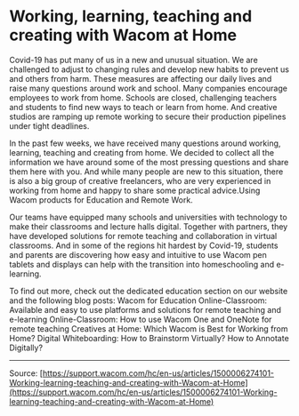 # Working, learning, teaching and creating with Wacom at Home

Covid-19 has put many of us in a new and unusual situation. We are challenged to adjust to changing rules and develop new habits to prevent us and others from harm. These measures are affecting our daily lives and raise many questions around work and school. Many companies encourage employees to work from home. Schools are closed, challenging teachers and students to find new ways to teach or learn from home. And creative studios are ramping up remote working to secure their production pipelines under tight deadlines.

In the past few weeks, we have received many questions around working, learning, teaching and creating from home. We decided to collect all the information we have around some of the most pressing questions and share them here with you. And while many people are new to this situation, there is also a big group of creative freelancers, who are very experienced in working from home and happy to share some practical advice.Using Wacom products for Education and Remote Work.

Our teams have equipped many schools and universities with technology to make their classrooms and lecture halls digital. Together with partners, they have developed solutions for remote teaching and collaboration in virtual classrooms. And in some of the regions hit hardest by Covid-19, students and parents are discovering how easy and intuitive to use Wacom pen tablets and displays can help with the transition into homeschooling and e-learning.

To find out more, check out the dedicated education section on our website and the following blog posts:
Wacom for Education
Online-Classroom: Available and easy to use platforms and solutions for remote teaching and e-learning
Online-Classroom: How to use Wacom One and OneNote for remote teaching
Creatives at Home: Which Wacom is Best for Working from Home?
Digital Whiteboarding: How to Brainstorm Virtually?
How to Annotate Digitally?

---
Source: [https://support.wacom.com/hc/en-us/articles/1500006274101-Working-learning-teaching-and-creating-with-Wacom-at-Home](https://support.wacom.com/hc/en-us/articles/1500006274101-Working-learning-teaching-and-creating-with-Wacom-at-Home)
